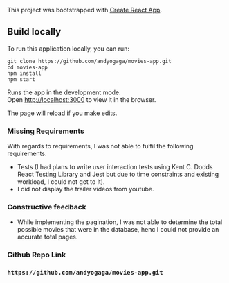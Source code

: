 This project was bootstrapped with [Create React App](https://github.com/facebook/create-react-app).

## Build locally

To run this application locally, you can run:

```
git clone https://github.com/andyogaga/movies-app.git
cd movies-app
npm install
npm start
```

Runs the app in the development mode.<br />
Open [http://localhost:3000](http://localhost:3000) to view it in the browser.

The page will reload if you make edits.<br />

### Missing Requirements

With regards to requirements, I was not able to fulfil the following requirements.
 - Tests (I had plans to write user interaction tests using Kent C. Dodds React Testing Library and Jest but due to time constraints and existing workload, I could not get to it).
 - I did not display the trailer videos from youtube.

### Constructive feedback
 - While implementing the pagination, I was not able to determine the total possible movies that were in the database, henc I could not provide an accurate total pages.

### Github Repo Link

### `https://github.com/andyogaga/movies-app.git`